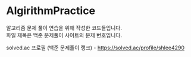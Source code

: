 # AlgirithmPractice
알고리즘 문제 풀이 연습을 위해 작성한 코드들입니다.  
파일 제목은 백준 문제풀이 사이트의 문제 번호입니다.

solved.ac 프로필 (백준 문제풀이 랭크) - https://solved.ac/profile/shlee4290
